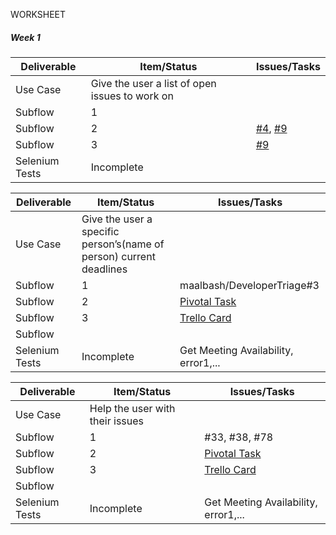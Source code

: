 WORKSHEET
##### Week 1

| Deliverable   | Item/Status   |  Issues/Tasks
| ------------- | ------------  |  ------------
| Use Case      | Give the user a list of open issues to work on         | &nbsp;
| Subflow      | 1             |
| Subflow      | 2             |  [#4](https://github.ncsu.edu/maalbash/DeveloperTriage#4), [#9]( https://github.ncsu.edu/maalbash/DeveloperTriage#9)
| Subflow      | 3             |  [#9]( https://github.ncsu.edu/maalbash/DeveloperTriage#9)
| Selenium Tests| Incomplete    | 

| Deliverable   | Item/Status   |  Issues/Tasks
| ------------- | ------------  |  ------------
| Use Case      | Give the user a specific person’s(name of person) current deadlines | &nbsp;
| Subflow      | 1             |  maalbash/DeveloperTriage#3
| Subflow      | 2             |  [Pivotal Task](https://www.pivotaltracker.com/story/show/114636091)
| Subflow      | 3             |  [Trello Card](https://trello.com/c/diA1DaMw)
| Subflow      | &nbsp;        | &nbsp;
| Selenium Tests| Incomplete    | Get Meeting Availability, error1,...

| Deliverable   | Item/Status   |  Issues/Tasks
| ------------- | ------------  |  ------------
| Use Case      | Help the user with their issues          | &nbsp;
| Subflow      | 1             |  #33, #38, #78
| Subflow      | 2             |  [Pivotal Task](https://www.pivotaltracker.com/story/show/114636091)
| Subflow      | 3             |  [Trello Card](https://trello.com/c/diA1DaMw)
| Subflow      | &nbsp;        | &nbsp;
| Selenium Tests| Incomplete    | Get Meeting Availability, error1,...


